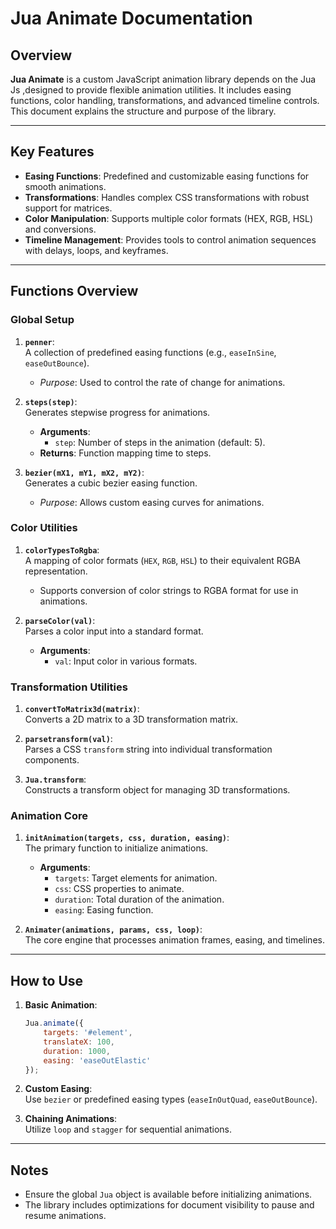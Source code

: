 
# Jua Animate Documentation

## Overview

**Jua Animate** is a custom JavaScript animation library depends on the Jua Js ,designed to provide flexible animation utilities. 
It includes easing functions, color handling, transformations, and advanced timeline controls. This document explains the structure and purpose of the library.

---

## Key Features

- **Easing Functions**: Predefined and customizable easing functions for smooth animations.
- **Transformations**: Handles complex CSS transformations with robust support for matrices.
- **Color Manipulation**: Supports multiple color formats (HEX, RGB, HSL) and conversions.
- **Timeline Management**: Provides tools to control animation sequences with delays, loops, and keyframes.

---

## Functions Overview

### Global Setup

1. **`penner`**:  
   A collection of predefined easing functions (e.g., `easeInSine`, `easeOutBounce`).  
   - *Purpose*: Used to control the rate of change for animations.

2. **`steps(step)`**:  
   Generates stepwise progress for animations.  
   - **Arguments**:  
     - `step`: Number of steps in the animation (default: 5).  
   - **Returns**: Function mapping time to steps.

3. **`bezier(mX1, mY1, mX2, mY2)`**:  
   Generates a cubic bezier easing function.  
   - *Purpose*: Allows custom easing curves for animations.

### Color Utilities

1. **`colorTypesToRgba`**:  
   A mapping of color formats (`HEX`, `RGB`, `HSL`) to their equivalent RGBA representation.
   - Supports conversion of color strings to RGBA format for use in animations.

2. **`parseColor(val)`**:  
   Parses a color input into a standard format.  
   - **Arguments**:  
     - `val`: Input color in various formats.  

### Transformation Utilities

1. **`convertToMatrix3d(matrix)`**:  
   Converts a 2D matrix to a 3D transformation matrix.  

2. **`parsetransform(val)`**:  
   Parses a CSS `transform` string into individual transformation components.

3. **`Jua.transform`**:  
   Constructs a transform object for managing 3D transformations.

### Animation Core

1. **`initAnimation(targets, css, duration, easing)`**:  
   The primary function to initialize animations.  
   - **Arguments**:  
     - `targets`: Target elements for animation.
     - `css`: CSS properties to animate.
     - `duration`: Total duration of the animation.
     - `easing`: Easing function.

2. **`Animater(animations, params, css, loop)`**:  
   The core engine that processes animation frames, easing, and timelines.

---

## How to Use

1. **Basic Animation**:  
   ```javascript
   Jua.animate({
       targets: '#element',
       translateX: 100,
       duration: 1000,
       easing: 'easeOutElastic'
   });
   ```

2. **Custom Easing**:  
   Use `bezier` or predefined easing types (`easeInOutQuad`, `easeOutBounce`).

3. **Chaining Animations**:  
   Utilize `loop` and `stagger` for sequential animations.

---

## Notes

- Ensure the global `Jua` object is available before initializing animations.
- The library includes optimizations for document visibility to pause and resume animations.

